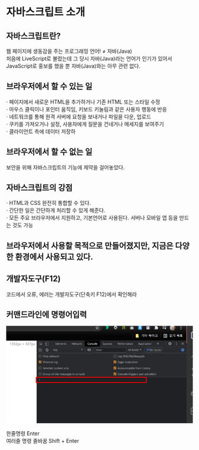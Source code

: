 # 자바스크립트 소개

## 자바스크립트란?

웹 페이지에 생동감을 주는 프로그래밍 언어! ≠ 자바\(Java\)  
처음에 LiveScript로 불렸는데 그 당시 자바\(Java\)라는 언어가 인기가 있어서 JavaScript로 홍보를 했을 뿐 자바\(Java\)와는 아무 관련 없다.

## 브라우저에서  할 수  있는 일

· 페이지에서 새로운 HTML을 추가하거나 기존 HTML 또는 스타일 수정  
· 마우스 클릭이나 포인터 움직임, 키보드 키눌림과 같은 사용자 행동에 반응  
· 네트워크를 통해 원격 서버에 요청을 보내거나 파일을 다운, 업로드  
· 쿠키를 가져오거나 설정, 사용자에게 질문을 건네거나 메세지를 보여주기  
· 클라이언트 측에 데이터 저장하

## 브라우저에서 할 수 없는 일

보안을 위해 자바스크립트의 기능에 제약을 걸어놓았다.

## 자바스크립트의 강점

· HTML과 CSS 완전히 통합할 수 있다.  
· 간단한 일은 간단하게 처리할 수 있게 해준다.  
· 모든 주요 브라우저에서 지원하고, 기본언어로 사용된다. 서버나 모바일 앱 등을 만드는 것도 가능

## 브라우저에서 사용할 목적으로 만들어졌지만, 지금은 다양한 환경에서 사용되고 있다.

## 개발자도구\(F12\)

코드에서 오류, 에러는 개발자도구\(단축키 F12\)에서 확인해라

## 커맨드라인에 명령어입력

![](../.gitbook/assets/image%20%2840%29.png)

한줄명령 Enter  
여러줄 명령 줄바꿈 Shift + Enter



